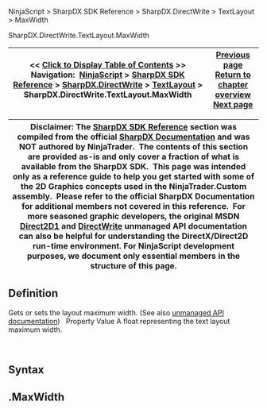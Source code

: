 ﻿
NinjaScript > SharpDX SDK Reference > SharpDX.DirectWrite > TextLayout > MaxWidth

SharpDX.DirectWrite.TextLayout.MaxWidth

| << [Click to Display Table of Contents](sharpdx_directwrite_textlayout_maxwidth.md) >> **Navigation:**     [NinjaScript](ninjascript-1.md) > [SharpDX SDK Reference](sharpdx_sdk_reference-1.md) > [SharpDX.DirectWrite](sharpdx_directwrite-1.md) > [TextLayout](sharpdx_directwrite_textlayout-1.md) > SharpDX.DirectWrite.TextLayout.MaxWidth | [Previous page](sharpdx_directwrite_textlayout_maxheight-1.md) [Return to chapter overview](sharpdx_directwrite_textlayout-1.md) [Next page](sharpdx_directwrite_textlayout_metrics-1.md) |
| --- | --- |

| Disclaimer: The [SharpDX SDK Reference](sharpdx_sdk_reference-1.md) section was compiled from the official [SharpDX Documentation](http://sharpdx.org/) and was NOT authored by NinjaTrader.  The contents of this section are provided as-is and only cover a fraction of what is available from the SharpDX SDK.  This page was intended only as a reference guide to help you get started with some of the 2D Graphics concepts used in the NinjaTrader.Custom assembly.  Please refer to the official SharpDX Documentation for additional members not covered in this reference.  For more seasoned graphic developers, the original MSDN [Direct2D1](https://msdn.microsoft.com/en-us/library/windows/desktop/dd370990.aspx) and [DirectWrite](https://msdn.microsoft.com/en-us/library/windows/desktop/dd368038.aspx) unmanaged API documentation can also be helpful for understanding the DirectX/Direct2D run-time environment. For NinjaScript development purposes, we document only essential members in the structure of this page. |
| --- |

## Definition
Gets or sets the layout maximum width. 
(See also [unmanaged API documentation](https://msdn.microsoft.com/en-us/library/dd316781.aspx))
 
Property Value
A float representing the text layout maximum width.  

 
## Syntax
## <TextLayout>.MaxWidth
## 
## 
